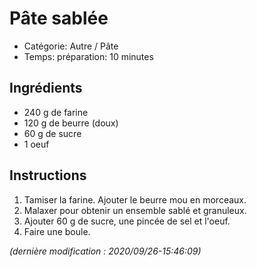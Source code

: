 # Pâte sablée

* Catégorie: Autre / Pâte
* Temps: préparation: 10 minutes

## Ingrédients
* 240 g de farine
* 120 g de beurre (doux)
* 60 g de sucre
* 1 oeuf

## Instructions
1. Tamiser la farine. Ajouter le beurre mou en morceaux.
1. Malaxer pour obtenir un ensemble sablé et granuleux.
1. Ajouter 60 g de sucre, une pincée de sel et l'oeuf.
1. Faire une boule.

_(dernière modification : 2020/09/26-15:46:09)_
